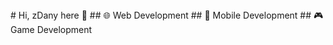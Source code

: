 <link rel="stylesheet" type='text/css' href="https://cdn.jsdelivr.net/gh/devicons/devicon@latest/devicon.min.css" />
# Hi, zDany here 👋
## 🌐 Web Development
<i class="devicon-html5-plain-wordmark colored"></i>
## 📱 Mobile Development
## 🎮 Game Development
